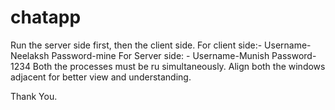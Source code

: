 # chatapp
Run the server side first, then the client side.
For client side:-
  Username-Neelaksh
  Password-mine
For Server side: -
  Username-Munish
  Password-1234
Both the processes must be ru simultaneously.
Align both the windows adjacent for better view and understanding.


Thank You.
